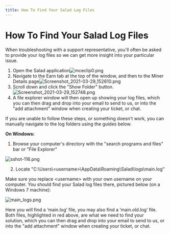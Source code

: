 ```yaml
---
title: How To Find Your Salad Log Files
---
```


# How To Find Your Salad Log Files

When troubleshooting with a support representative, you'll often be asked to provide your log files so we can get more insight into your particular issue. 

1. Open the Salad application![mceclip0.png](https://s3.amazonaws.com/helpscout.net/docs/assets/615b47bfca9e0011a4434693/images/619e6a2b9ccf62287e5f9a3d/img-10573-1637771639-841872813.png)
2. Navigate to the Earn tab at the top of the window, and then to the Miner Details page![Screenshot_2021-03-29_152610.png](https://s3.amazonaws.com/helpscout.net/docs/assets/615b47bfca9e0011a4434693/images/619e6a2befc78d0553e5d5c7/img-10573-1637771640-98503629.png)
3. Scroll down and click the "Show Folder" button.![Screenshot_2021-03-29_152748.png](https://s3.amazonaws.com/helpscout.net/docs/assets/615b47bfca9e0011a4434693/images/619e6a2c64e42a671b63a1c0/img-10573-1637771641-2092794166.png)
4. A file explorer window will then open up showing your log files, which you can then drag and drop into your email to send to us, or into the "add attachment" window when creating your ticket, or chat.

If you are unable to follow these steps, or something doesn't work, you can manually navigate to the log folders using the guides below.

**On Windows:**

1. Browse your computer's directory with the "search programs and files" bar or "File Explorer"

![sshot-116.png](https://s3.amazonaws.com/helpscout.net/docs/assets/615b47bfca9e0011a4434693/images/619e6a2c9ccf62287e5f9a3e/img-10573-1637771642-1673781586.png)

    2. Locate "C:\\Users\\&lt;username&gt;\\AppData\\Roaming\\Salad\\logs\\main.log" 

Make sure you replace &lt;username&gt; with your own username on your computer. You should find your Salad log files there, pictured below (on a Windows 7 machine): 

![main_logs.png](https://s3.amazonaws.com/helpscout.net/docs/assets/615b47bfca9e0011a4434693/images/619e6a2c2b380503dfe08174/img-10573-1637771643-1466174479.png)

Here you will find a ‘main.log’ file, you may also find a ‘main.old.log’ file. Both files, highlighted in red above, are what we need to find your solution, which you can then drag and drop into your email to send to us, or into the "add attachment" window when creating your ticket, or chat.
